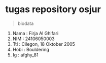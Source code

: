 # tugas repository osjur
>biodata
1. Nama : Firja Al Ghifari
2. NIM  : 24106050003
3. Ttl  : Cilegon, 18 Oktober 2005
4. Hobi : Bouldering
5. Ig   : afghy_81
